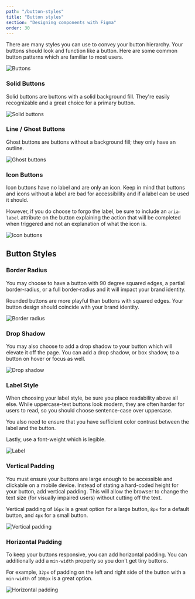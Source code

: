 ```yaml
---
path: "/button-styles"
title: "Button styles"
section: "Designing components with Figma"
order: 30
---
```


There are many styles you can use to convey your button hierarchy. Your buttons should look and function like a button. Here are some common button patterns which are familiar to most users.

![Buttons](images/primary-buttons.png)

### Solid Buttons

Solid buttons are buttons with a solid background fill. They're easily recognizable and a great choice for a primary button.

![Solid buttons](images/solid-buttons.png)

### Line / Ghost Buttons

Ghost buttons are buttons without a background fill; they only have an outline.

![Ghost buttons](images/ghost-buttons.png)

### Icon Buttons

Icon buttons have no label and are only an icon. Keep in mind that buttons and icons without a label are bad for accessibility and if a label can be used it should.

However, if you do choose to forgo the label, be sure to include an `aria-label` attribute on the button explaining the action that will be completed when triggered and not an explanation of what the icon is.

![Icon buttons](images/icon-buttons.png)

## Button Styles

### Border Radius

You may choose to have a button with 90 degree squared edges, a partial border-radius, or a full border-radius and it will impact your brand identity.

Rounded buttons are more playful than buttons with squared edges. Your button design should coincide with your brand identity.

![Border radius](images/border-radius.png)

### Drop Shadow

You may also choose to add a drop shadow to your button which will elevate it off the page. You can add a drop shadow, or box shadow, to a button on hover or focus as well.

![Drop shadow](images/drop-shadow.png)

### Label Style

When choosing your label style, be sure you place readability above all else. While uppercase-text buttons look modern, they are often harder for users to read, so you should choose sentence-case over uppercase.

You also need to ensure that you have sufficient color contrast between the label and the button.

Lastly, use a font-weight which is legible.

![Label](images/label.png)

### Vertical Padding

You must ensure your buttons are large enough to be accessible and clickable on a mobile device. Instead of stating a hard-coded height for your button, add vertical padding. This will allow the browser to change the text size (for visually impaired users) without cutting off the text.

Vertical padding of `16px` is a great option for a large button, `8px` for a default button, and `4px` for a small button.

![Vertical padding](images/vertical-padding.png)

### Horizontal Padding

To keep your buttons responsive, you can add horizontal padding. You can additionally add a `min-width` property so you don't get tiny buttons.

For example, `32px` of padding on the left and right side of the button with a `min-width` of `100px` is a great option.

![Horizontal padding](images/horizontal-padding.png)
